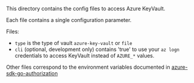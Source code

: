 This directory contains the config files to access Azure KeyVault.

Each file contains a single configuration parameter.

Files:
- `type` is the type of vault `azure-key-vault` or `file`
- `cli` (optional, development only) contains 'true' to use your `az logn` credentials to access KeyVault instead of `AZURE_*` values.

Other files correspond to the environment variables documented in
[azure-sdk-go-authorization](https://docs.microsoft.com/en-us/azure/go/azure-sdk-go-authorization#use-environment-based-authentication)

